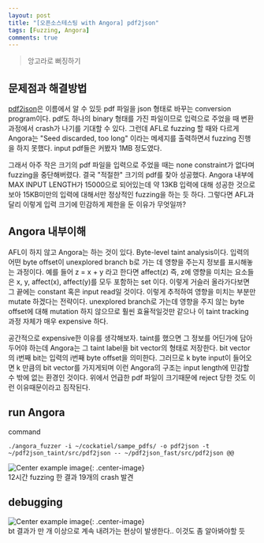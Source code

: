 ```yaml
---
layout: post
title: "[오픈소스테스팅 with Angora] pdf2json"
tags: [Fuzzing, Angora]
comments: true
---
```


> 앙고라로 뻐징하기  

## 문제점과 해결방법  
[pdf2json](https://github.com/flexpaper/pdf2json)은 이름에서 알 수 있듯 pdf 파일을 json 형태로 바꾸는 conversion program이다. pdf도 하나의 binary 형태를 가진 파일이므로 입력으로 주었을 때 변환 과정에서 crash가 나기를 기대할 수 있다. 그런데 AFL로 fuzzing 할 때와 다르게 Angora는 "Seed discarded, too long" 이라는 메세지를 출력하면서 fuzzing 진행을 하지 못했다. input pdf들은 커봤자 1MB 정도였다.  

그래서 아주 작은 크기의 pdf 파일을 입력으로 주었을 때는 none constraint가 없다며 fuzzing을 중단해버렸다. 결국 "적절한" 크기의 pdf를 찾아 성공했다. Angora 내부에 MAX INPUT LENGTH가 15000으로 되어있는데 약 13KB 입력에 대해 성공한 것으로 보아 15KB미만의 입력에 대해서만 정상적인 fuzzing을 하는 듯 하다. 그렇다면 AFL과 달리 이렇게 입력 크기에 민감하게 제한을 둔 이유가 무엇일까?  

## Angora 내부이해  
AFL이 하지 않고 Angora는 하는 것이 있다. Byte-level taint analysis이다. 입력의 어떤 byte offset이 unexplored branch b로 가는 데 영향을 주는지 정보를 표시해놓는 과정이다. 예를 들어 z = x + y 라고 한다면 affect(z) 즉, z에 영향을 미치는 요소들은 x, y, affect(x), affect(y)를 모두 포함하는 set 이다. 이렇게 거슬러 올라가다보면 그 끝에는 constant 혹은 input read일 것이다. 이렇게 추적하여 영향을 미치는 부분만 mutate 하겠다는 전략이다. unexplored branch로 가는데 영향을 주지 않는 byte offset에 대해 mutation 하지 않으므로 훨씬 효율적일것만 같으나 이 taint tracking 과정 자체가 매우 expensive 하다.  

공간적으로 expensive한 이유를 생각해보자. taint를 했으면 그 정보를 어딘가에 담아두어야 하는데 Angora는 그 taint label을 bit vector의 형태로 저장한다. bit vector의 i번째 bit는 입력의 i번째 byte offset을 의미한다. 그러므로 k byte input이 들어오면 k 만큼의 bit vector를 가지게되며 이런 Angora의 구조는 input length에 민감할 수 밖에 없는 환경인 것이다. 위에서 언급한 pdf 파일이 크기때문에 reject 당한 것도 이런 이유때문이라고 짐작된다.

## run Angora  
command  
~~~
./angora_fuzzer -i ~/cockatiel/sampe_pdfs/ -o pdf2json -t ~/pdf2json_taint/src/pdf2json -- ~/pdf2json_fast/src/pdf2json @@
~~~

![Center example image](https://user-images.githubusercontent.com/35067611/72793236-8e0cbf00-3c7d-11ea-8659-fcf808c3c647.png "Center"){: .center-image}  
12시간 fuzzing 한 결과 19개의 crash 발견  

## debugging  
![Center example image](https://user-images.githubusercontent.com/35067611/72794017-a204f080-3c7e-11ea-8a42-ded778b0c992.png "Center"){: .center-image}  
bt 결과가 만 개 이상으로 계속 내려가는 현상이 발생한다.. 이것도 좀 알아봐야할 듯
